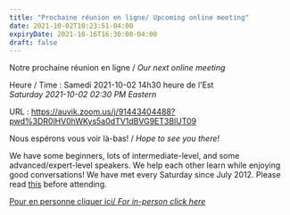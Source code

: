 ```yaml
---
title: "Prochaine réunion en ligne/ Upcoming online meeting"
date: 2021-10-02T10:23:51-04:00
expiryDate: 2021-10-16T16:30:00-04:00
draft: false
---
```


Notre prochaine réunion en ligne / _Our next online meeting_

Heure / Time
: Samedi 2021-10-02 14h30 heure de l'Est  
  _Saturday 2021-10-02 02:30 PM Eastern_

URL
: https://auvik.zoom.us/j/91443404488?pwd%3DR0lHV0hWKys5a0dTV1dBVG9ET3BlUT09


<!--more-->

Nous espérons vous voir là-bas! / _Hope to see you there!_

We have some beginners, lots of intermediate-level, and some advanced/expert-level speakers. We help each other learn while enjoying good conversations! We have met every Saturday since July 2012. Please read [this](/about/) before attending.

[Pour en personne cliquer ici/ _For in-person click here_](/meeting/2021-10-02/)
